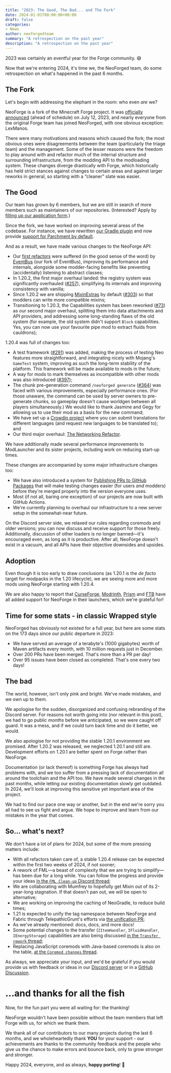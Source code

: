 ```yaml
---
title: "2023: The Good, The Bad... and The Fork"
date: 2024-01-01T00:00:00+00:00
draft: false
categories:
- News
author: neoforgedteam
summary: "A retrospection on the past year"
description: "A retrospection on the past year"
---
```


2023 was certainly an eventful year for the Forge community. 😅

Now that we're entering 2024, it's time we, the NeoForged team, do some retrospection on what's happened in the past 6 months.

## The Fork

Let's begin with addressing the elephant in the room: who even _are_ we?

NeoForge is a fork of the Minecraft Forge project. It was [officially announced](https://neoforged.net/news/theproject/) (ahead of schedule) on July 12, 2023, and nearly everyone from the original Forge team has joined NeoForged, with one obvious exception: LexManos.

There were many motivations and reasons which caused the fork; the most obvious ones were disagreements between the team (particularly the triage team) and the management. Some of the lesser reasons were the freedom to play around with and refactor much of the internal structure and surrounding infrastructure, from the modding API to the modloading system. These changes diverge drastically with Forge, which historically has held strict stances against changes to certain areas and against larger reworks in general, so starting with a “cleaner” slate was easier.

## The Good

Our team has grown by 6 members, but we are still in search of more members such as maintainers of our repositories. (Interested? Apply by [filling up our application form](https://links.neoforged.net/apply).)

Since the fork, we have worked on improving several areas of the codebase. For instance, we have rewritten [our Gradle plugin](https://github.com/NeoForged/NeoGradle) and now provide [support for Parchment by default](https://github.com/neoforged/neogradle?tab=readme-ov-file#apply-parchment-mappings).  

And as a result, we have made various changes to the NeoForge API:
- Our [first refactors](https://github.com/neoforged/Bus/milestone/1?closed=1) were suffered (in the good sense of the word) by [EventBus](https://github.com/NeoForged/Bus) (our fork of EventBus), improving its performance and internals, alongside some modder-facing benefits like preventing (accidentally) listening to abstract classes;
- In 1.20.2, the first major overhaul landed: the registry system was significantly overhauled ([#257](https://github.com/neoforged/NeoForge/pull/257)), simplifying its internals and improving consistency with vanilla;
- Since 1.20.2 we are shipping [MixinExtras](https://github.com/LlamaLad7/MixinExtras) by default ([#303](https://github.com/neoforged/NeoForge/pull/303)) so that modders can write more compatible mixins;
- Transitioning to 1.20.3, the Capabilities system has been reworked ([#73](https://github.com/neoforged/NeoForge/pull/73)) as our second major overhaul, splitting them into data attachments and API providers, and addressing some long-standing flaws of the old system (for example, the old system didn't support `Block` capabilities. Yes, you can now use your favourite pipe mod to extract fluids from cauldrons);

1.20.4 was full of changes too:
- A test framework ([#291](https://github.com/neoforged/NeoForge/pull/291)) was added, making the process of testing Neo features more straightforward, and integrating nicely with Mojang's `GameTest` system, improving as such the long-term stability of the platform. This framework will be made available to mods in the future;
- A way for mods to mark themselves as incompatible with other mods was also introduced ([#397](https://github.com/neoforged/NeoForge/pull/397));
- The chunk pre-generation command `/neoforged generate` ([#364](https://github.com/neoforged/NeoForge/pull/364)) was faced with various improvements, especially performance ones. (For those unaware, the command can be used by server owners to pre-generate chunks, so gameplay doesn't cause worldgen between all players simultaneously.) We would like to thank Jasmine and Gegy for allowing us to use their mod as a basis for the new command;
- We have set up a [Crowdin project](https://crowdin.neoforged.net/) where you can submit translations for different languages (and request new languages to be translated to); and
- Our third major overhaul: [The Networking Refactor](https://github.com/neoforged/NeoForge/pull/277).

We have additionally made several performance improvements to ModLauncher and its sister projects, including work on reducing start-up times.

These changes are accompanied by some major infrastructure changes too:
- We have also introduced a system for [Publishing PRs to GitHub Packages](https://github.com/neoforged/NeoForge/pull/429) that will make testing changes easier (for users *and* modders) before they're merged properly into the version everyone uses.
- Most (if not all, baring one exception) of our projects are now built with GitHub Actions.
- We're currently planning to overhaul our infrastructure to a new server setup in the somewhat-near future.

On the Discord server side, we relaxed our rules regarding coremods and older versions; you can now discuss and receive support for those freely. Additionally, discussion of other loaders is no longer banned—it's encouraged even, as long as it is productive. After all, NeoForge doesn't exist in a vacuum, and all APIs have their objective downsides and upsides.

## Adoption

Even though it is too early to draw conclusions (as 1.20.1 is the *de facto* target for modpacks in the 1.20 lifecycle), we are seeing more and more mods using NeoForge starting with 1.20.4.  

We are also happy to report that [CurseForge](https://www.curseforge.com/download/app), [Modrinth](https://modrinth.com/app), [Prism](https://prismlauncher.org/) and [FTB](https://www.feed-the-beast.com/) have all added support for NeoForge in their launchers, which we're grateful for!

## Time for some stats - in classic Wrapped style

NeoForged has obviously not existed for a full year, but here are some stats on the 173 days since our public departure in 2023:

- We have served an average of a terabyte's (1000 gigabytes) worth of Maven artifacts every month, with 10 million requests just in December.
- Over 200 PRs have been merged. That's more than a PR per day!  
- Over 95 issues have been closed as completed. That's one every two days!

## The bad
The world, however, isn't only pink and bright. We've made mistakes, and we own up to them.

We apologise for the sudden, disorganized and confusing rebranding of the Discord server. For reasons not worth going into (nor relevant in this post), we had to go public _months_ before we anticipated, so we were caught off guard. It was a mess, and if we could turn back time and do it better, we would.

We also apologise for not providing the stable 1.20.1 environment we promised. After 1.20.2 was released, we neglected 1.20.1 and still are. Development efforts on 1.20.1 are better spent on Forge rather than NeoForge.  

Documentation (or lack thereof) is something Forge has always had problems with, and we too suffer from a pressing lack of documentation all around the toolchain and the API too. We have made several changes in the past months, while letting our existing documentation slowly get outdated. In 2024, we'll look at improving this sensitive yet important area of the project.

We had to find our pace one way or another, but in the end we're sorry you all had to see us fight and argue. We hope to improve and learn from our mistakes in the year that comes.

## So… what's next?

We don't have a lot of plans for 2024, but some of the more pressing matters include:

- With all refactors taken care of, a stable 1.20.4 release can be expected within the first two weeks of 2024, if not sooner;
- A rework of FML—a beast of complexity that we are trying to simplify—has been due for a long while. You can follow the progress and provide your ideas [in the `FML Clean-up` Discord thread](https://discord.com/channels/313125603924639766/1187879036815417456);
- We are collaborating with Mumfrey to hopefully get Mixin out of its 2-year-long stagnation. If that doesn't pan out, we will be open to alternative;
- We are working on improving the caching of NeoGradle, to reduce build times;
- 1.21 is expected to unify the tag namespace between NeoForge and Fabric through TelepathicGrunt's efforts via [the unification PR](https://github.com/neoforged/NeoForge/pull/135);
- As we've already mentioned: docs, docs, and more docs!
- Some potential changes to the transfer (`IItemHandler`, `IFluidHandler`, `IEnergyStorage`) capabilities are also being discussed [in the `Transfer rework` thread](https://discord.com/channels/313125603924639766/1183818213134446742);
- Replacing JavaScript coremods with Java-based coremods is also on the table, [at the `Coremod changes` thread](https://discord.com/channels/313125603924639766/1105595318197825557/threads/1155582283839983658).

As always, we appreciate your input, and we'd be grateful if you would provide us with feedback or ideas in our [Discord server](https://discord.neoforged.net) or in a [GitHub Discussion](https://github.com/neoforged/NeoForge/discussions).

# …and thanks for all the fish

Now, for the fun part you were all waiting for: the thanking!

NeoForge wouldn't have been possible without the team members that left Forge with us, for which we thank them.

We thank all of our contributors to our many projects during the last 6 months, and we wholeheartedly thank **YOU** for your support - our achievements are thanks to the community feedback and the people who give us the chance to make errors and bounce back, only to grow stronger and stronger.  

Happy 2024, everyone, and as always, **happy porting**! 🎉